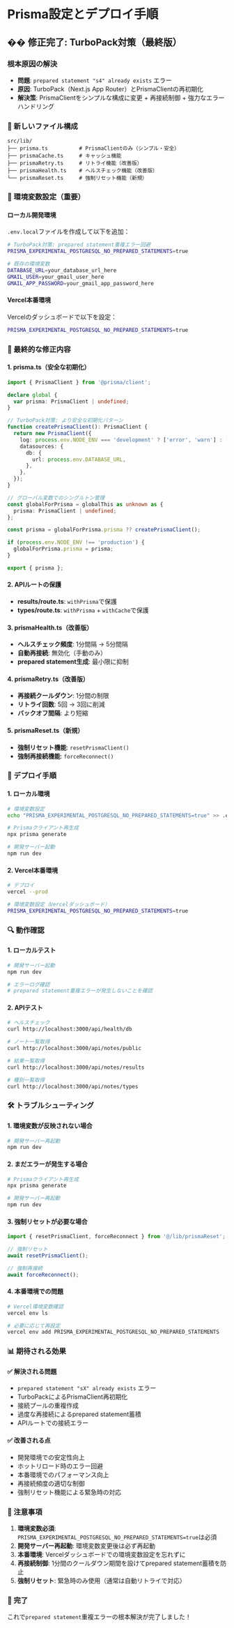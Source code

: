 # Prisma設定とデプロイ手順

## �� 修正完了: TurboPack対策（最終版）

### 根本原因の解決
- **問題**: `prepared statement "s4" already exists` エラー
- **原因**: TurboPack（Next.js App Router）とPrismaClientの再初期化
- **解決策**: PrismaClientをシンプルな構成に変更 + 再接続制御 + 強力なエラーハンドリング

### 📁 新しいファイル構成
```
src/lib/
├── prisma.ts          # PrismaClientのみ（シンプル・安全）
├── prismaCache.ts     # キャッシュ機能
├── prismaRetry.ts     # リトライ機能（改善版）
├── prismaHealth.ts    # ヘルスチェック機能（改善版）
└── prismaReset.ts     # 強制リセット機能（新規）
```

### 🔧 環境変数設定（重要）

#### ローカル開発環境
`.env.local`ファイルを作成して以下を追加：

```bash
# TurboPack対策: prepared statement重複エラー回避
PRISMA_EXPERIMENTAL_POSTGRESQL_NO_PREPARED_STATEMENTS=true

# 既存の環境変数
DATABASE_URL=your_database_url_here
GMAIL_USER=your_gmail_user_here
GMAIL_APP_PASSWORD=your_gmail_app_password_here
```

#### Vercel本番環境
Vercelのダッシュボードで以下を設定：

```bash
PRISMA_EXPERIMENTAL_POSTGRESQL_NO_PREPARED_STATEMENTS=true
```

### 🎯 最終的な修正内容

#### 1. prisma.ts（安全な初期化）
```typescript
import { PrismaClient } from '@prisma/client';

declare global {
  var prisma: PrismaClient | undefined;
}

// TurboPack対策: より安全な初期化パターン
function createPrismaClient(): PrismaClient {
  return new PrismaClient({
    log: process.env.NODE_ENV === 'development' ? ['error', 'warn'] : ['error'],
    datasources: {
      db: {
        url: process.env.DATABASE_URL,
      },
    },
  });
}

// グローバル変数でのシングルトン管理
const globalForPrisma = globalThis as unknown as {
  prisma: PrismaClient | undefined;
};

const prisma = globalForPrisma.prisma ?? createPrismaClient();

if (process.env.NODE_ENV !== 'production') {
  globalForPrisma.prisma = prisma;
}

export { prisma };
```

#### 2. APIルートの保護
- **results/route.ts**: `withPrisma`で保護
- **types/route.ts**: `withPrisma` + `withCache`で保護

#### 3. prismaHealth.ts（改善版）
- **ヘルスチェック頻度**: 1分間隔 → 5分間隔
- **自動再接続**: 無効化（手動のみ）
- **prepared statement生成**: 最小限に抑制

#### 4. prismaRetry.ts（改善版）
- **再接続クールダウン**: 1分間の制限
- **リトライ回数**: 5回 → 3回に削減
- **バックオフ間隔**: より短縮

#### 5. prismaReset.ts（新規）
- **強制リセット機能**: `resetPrismaClient()`
- **強制再接続機能**: `forceReconnect()`

### 🚀 デプロイ手順

#### 1. ローカル環境
```bash
# 環境変数設定
echo "PRISMA_EXPERIMENTAL_POSTGRESQL_NO_PREPARED_STATEMENTS=true" >> .env.local

# Prismaクライアント再生成
npx prisma generate

# 開発サーバー起動
npm run dev
```

#### 2. Vercel本番環境
```bash
# デプロイ
vercel --prod

# 環境変数設定（Vercelダッシュボード）
PRISMA_EXPERIMENTAL_POSTGRESQL_NO_PREPARED_STATEMENTS=true
```

### 🔍 動作確認

#### 1. ローカルテスト
```bash
# 開発サーバー起動
npm run dev

# エラーログ確認
# prepared statement重複エラーが発生しないことを確認
```

#### 2. APIテスト
```bash
# ヘルスチェック
curl http://localhost:3000/api/health/db

# ノート一覧取得
curl http://localhost:3000/api/notes/public

# 結果一覧取得
curl http://localhost:3000/api/notes/results

# 種別一覧取得
curl http://localhost:3000/api/notes/types
```

### 🛠️ トラブルシューティング

#### 1. 環境変数が反映されない場合
```bash
# 開発サーバー再起動
npm run dev
```

#### 2. まだエラーが発生する場合
```bash
# Prismaクライアント再生成
npx prisma generate

# 開発サーバー再起動
npm run dev
```

#### 3. 強制リセットが必要な場合
```typescript
import { resetPrismaClient, forceReconnect } from '@/lib/prismaReset';

// 強制リセット
await resetPrismaClient();

// 強制再接続
await forceReconnect();
```

#### 4. 本番環境での問題
```bash
# Vercel環境変数確認
vercel env ls

# 必要に応じて再設定
vercel env add PRISMA_EXPERIMENTAL_POSTGRESQL_NO_PREPARED_STATEMENTS
```

### 📊 期待される効果

#### ✅ 解決される問題
- `prepared statement "sX" already exists` エラー
- TurboPackによるPrismaClient再初期化
- 接続プールの重複作成
- 過度な再接続によるprepared statement蓄積
- APIルートでの接続エラー

#### ✅ 改善される点
- 開発環境での安定性向上
- ホットリロード時のエラー回避
- 本番環境でのパフォーマンス向上
- 再接続頻度の適切な制御
- 強制リセット機能による緊急時の対応

### 📝 注意事項

1. **環境変数必須**: `PRISMA_EXPERIMENTAL_POSTGRESQL_NO_PREPARED_STATEMENTS=true`は必須
2. **開発サーバー再起動**: 環境変数変更後は必ず再起動
3. **本番環境**: Vercelダッシュボードでの環境変数設定を忘れずに
4. **再接続制御**: 1分間のクールダウン期間を設けてprepared statement蓄積を防止
5. **強制リセット**: 緊急時のみ使用（通常は自動リトライで対応）

### 🎉 完了

これで`prepared statement`重複エラーの根本解決が完了しました！ 